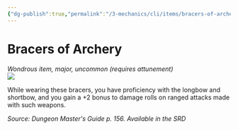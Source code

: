 ```yaml
---
{"dg-publish":true,"permalink":"/3-mechanics/cli/items/bracers-of-archery/","tags":["ttrpg-cli/compendium/src/5e/dmg","ttrpg-cli/item/attunement/required","ttrpg-cli/item/rarity/uncommon","ttrpg-cli/item/tier/major"],"noteIcon":""}
---
```


# Bracers of Archery
*Wondrous item, major, uncommon (requires attunement)*  
![](3-Mechanics/CLI/items/img/bracers-of-archery.webp#right)


While wearing these bracers, you have proficiency with the longbow and shortbow, and you gain a +2 bonus to damage rolls on ranged attacks made with such weapons.

*Source: Dungeon Master's Guide p. 156. Available in the <span title='Systems Reference Document (5.1)'>SRD</span>*